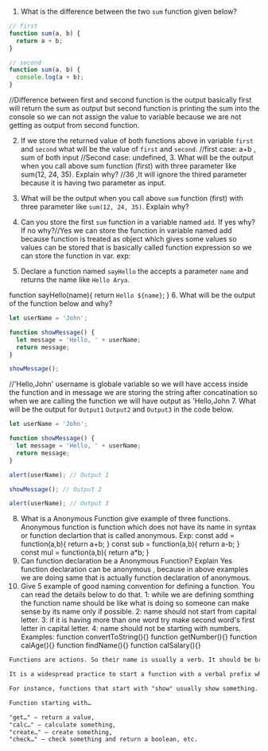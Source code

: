 1. What is the difference between the two `sum` function given below?

```js
// first
function sum(a, b) {
  return a + b;
}

// second
function sum(a, b) {
  console.log(a + b);
}
```
//Difference between first and second function is the output basically first will return the sum as output but second function is printing the sum into the console so we can not assign the value to variable because we are not getting as output from second function.

2. If we store the returned value of both functions above in variable `first` and `second` what will be the value of `first` and `second`.
//first case: a+b , sum of both input //Second case: undefined, 3. What will be the output when you call above sum function (first) with three parameter like sum(12, 24, 35). Explain why? //36 ,It will ignore the thired parameter because it is having two parameter as input.

3. What will be the output when you call above `sum` function (first) with three parameter like `sum(12, 24, 35)`. Explain why?

4. Can you store the first `sum` function in a variable named `add`. If yes why? If no why?//Yes we can store the function in variable named add because function is treated as object which gives some values so values can be stored that is basically called function expression so we can store the function in var. exp:

5. Declare a function named `sayHello` the accepts a parameter `name` and returns the name like `Hello Arya`.

function sayHello(name){
  return `Hello ${name}`;
}
6. What will be the output of the function below and why?

```js
let userName = 'John';

function showMessage() {
  let message = 'Hello, ' + userName;
  return message;
}

showMessage();
```
//'Hello,John' username is globale variable so we will have access inside the function and in message we are storing the string after concatination so when we are calling the function we will have output as 'Hello,John
7. What will be the output for `Output1` `Output2` and `Output3` in the code below.

```js
let userName = 'John';

function showMessage() {
  let message = 'Hello, ' + userName;
  return message;
}

alert(userName); // Output 1

showMessage(); // Output 2

alert(userName); // Output 3
```

8. What is a Anonymous Function give example of three functions.
Anonymous function is function which does not have its name in syntax or function declartion that is called anonymous. Exp:
const add = function(a,b){
  return a+b;
}
const sub = function(a,b){
  return a-b;
}
const mul = function(a,b){
  return a*b;
}
9. Can function declaration be a Anonymous Function? Explain
Yes function declaration can be anonymous , because in above examples we are doing same that is actually function declaration of anonymous.
10. Give 5 example of good naming convention for defining a function. You can read the details below to do that.
1: while we are defining somthing the function name should be like what is doing so someone can make sense by its name only if possible. 2: name should not start from capital letter. 3: if it is having more than one word try make second word's first letter in capital letter. 4: name should not be starting with numbers. Examples:
function convertToString(){}
function getNumber(){}
function calAge(){}
function findName(){}
function calSalary(){}
```md
Functions are actions. So their name is usually a verb. It should be brief, as accurate as possible and describe what the function does, so that someone reading the code gets an indication of what the function does.

It is a widespread practice to start a function with a verbal prefix which vaguely describes the action. There must be an agreement within the team on the meaning of the prefixes.

For instance, functions that start with "show" usually show something.

Function starting with…

"get…" – return a value,
"calc…" – calculate something,
"create…" – create something,
"check…" – check something and return a boolean, etc.
```
